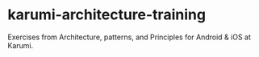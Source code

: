 # karumi-architecture-training
Exercises from Architecture, patterns, and Principles for Android &amp; iOS at Karumi.

